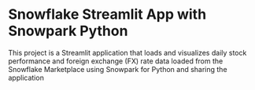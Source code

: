 # Snowflake Streamlit App with Snowpark Python

This project is a Streamlit application that loads and visualizes daily stock performance and foreign exchange (FX) rate data loaded from the Snowflake Marketplace using Snowpark for Python and sharing the application
